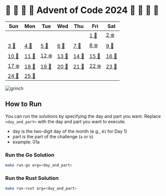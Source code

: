 # 🎁 🎄 🎅 🦌 Advent of Code 2024 🦌 🎅 🎄 🎁 


| Sun         | Mon         | Tue         | Wed         | Thu         | Fri         | Sat         |
|-------------|-------------|-------------|-------------|-------------|-------------|-------------|
|             |             |             |             |             | [1 🌟](https://adventofcode.com/2024/day/1) | [2 ❄️](https://adventofcode.com/2024/day/2) |
| [3 🎅](https://adventofcode.com/2024/day/3) | [4 🎁](https://adventofcode.com/2024/day/4) | [5 🌟](https://adventofcode.com/2024/day/5) | [6 🎄](https://adventofcode.com/2024/day/6) | [7 🔔](https://adventofcode.com/2024/day/7) | [8 ❄️](https://adventofcode.com/2024/day/8) | [9 🦌](https://adventofcode.com/2024/day/9) |
| [10 🎁](https://adventofcode.com/2024/day/10) | [11 🎅](https://adventofcode.com/2024/day/11) | [12 ❄️](https://adventofcode.com/2024/day/12) | [13 🦌](https://adventofcode.com/2024/day/13) | [14 🎄](https://adventofcode.com/2024/day/14) | [15 🔔](https://adventofcode.com/2024/day/15) | [16 🎁](https://adventofcode.com/2024/day/16) |
| [17 ❄️](https://adventofcode.com/2024/day/17) | [18 🎅](https://adventofcode.com/2024/day/18) | [19 🦌](https://adventofcode.com/2024/day/19) | [20 🎄](https://adventofcode.com/2024/day/20) | [21 🔔](https://adventofcode.com/2024/day/21) | [22 ❄️](https://adventofcode.com/2024/day/22) | [23 🎅](https://adventofcode.com/2024/day/23) |
| [24 🎄](https://adventofcode.com/2024/day/24) | [25 🎉](https://adventofcode.com/2024/day/25) |             |             |             |             |             |


![grinch](https://media.giphy.com/media/tF0SDkPwTBz8ArU9Pr/giphy.gif)


## How to Run
You can run the solutions by specifying the day and part you want. Replace `<day_and_part>` with the day and part you want to execute.
- day is the two-digit day of the month (e.g., `01` for Day 1)
- part is the part of the challenge (`a` or `b`)
- example: 01a

### Run the Go Solution
```bash
make run-go arg=<day_and_part>
```

### Run the Rust Solution
```bash
make run-rust arg=<day_and_part>
